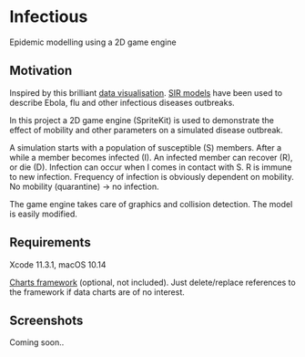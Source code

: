 # Infectious
Epidemic modelling using a 2D game engine

## Motivation
Inspired by this brilliant [data visualisation](https://www.washingtonpost.com/graphics/2020/world/corona-simulator/). [SIR models](https://simple.wikipedia.org/wiki/SIR_model) have been used to describe Ebola, flu and other infectious diseases outbreaks.

In this project a 2D game engine (SpriteKit) is used to demonstrate the effect of mobility and other parameters on a simulated disease outbreak.

A simulation starts with a population of susceptible (S) members. After a while a member becomes infected (I). An infected member can recover (R), or die (D). Infection can occur when I comes in contact with S. R is immune to new infection. Frequency of infection is obviously dependent on mobility. No mobility (quarantine) -> no infection.

The game engine takes care of graphics and collision detection. The model is easily modified.

## Requirements
Xcode 11.3.1, macOS 10.14

[Charts framework](https://github.com/danielgindi/Charts) (optional, not included). Just delete/replace references to the framework if data charts are of no interest.
 
## Screenshots
Coming soon..
